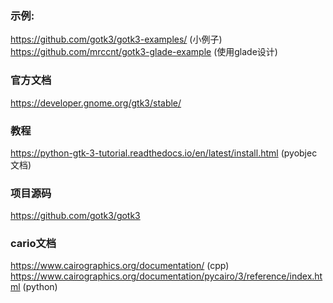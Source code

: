 ### 示例:
https://github.com/gotk3/gotk3-examples/ (小例子)
https://github.com/mrccnt/gotk3-glade-example (使用glade设计)

### 官方文档
https://developer.gnome.org/gtk3/stable/

### 教程
https://python-gtk-3-tutorial.readthedocs.io/en/latest/install.html (pyobjec文档)

### 项目源码
https://github.com/gotk3/gotk3

### cario文档
https://www.cairographics.org/documentation/ (cpp)
https://www.cairographics.org/documentation/pycairo/3/reference/index.html (python)